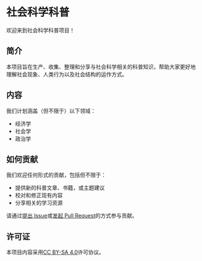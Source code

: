 # 社会科学科普

欢迎来到社会科学科普项目！

## 简介

本项目旨在生产、收集、整理和分享与社会科学相关的科普知识，帮助大家更好地理解社会现象、人类行为以及社会结构的运作方式。

## 内容

我们计划涵盖（但不限于）以下领域：
*   经济学
*   社会学
*   政治学
  

## 如何贡献

我们欢迎任何形式的贡献，包括但不限于：
*   提供新的科普文章、书籍，或主题建议
*   校对和修正现有内容
*   分享相关的学习资源

请通过[提出 Issue](https://github.com/zhuganglie/pss/issues)或[发起 Pull Request](https://github.com/zhuganglie/pss/pulls)的方式参与贡献。

## 许可证

本项目内容采用[CC BY-SA 4.0](https://creativecommons.org/licenses/by-sa/4.0/)许可协议。
